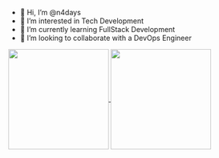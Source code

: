 - 👋 Hi, I’m @n4days
- 👀 I’m interested in Tech Development
- 🌱 I’m currently learning FullStack Development
- 💞️ I’m looking to collaborate with a DevOps Engineer

<a href="https://github.com/anuraghazra/github-readme-stats">
  <img height=200 align="center" src="https://github-readme-stats.vercel.app/api?username=n4days&theme=radical" />
</a>
<a href="https://github.com/anuraghazra/convoychat">
  <img height=200 align="center" src="https://github-readme-stats.vercel.app/api/top-langs?username=n4days&layout=compact&langs_count=8&card_width=320&theme=radical" />
</a>
